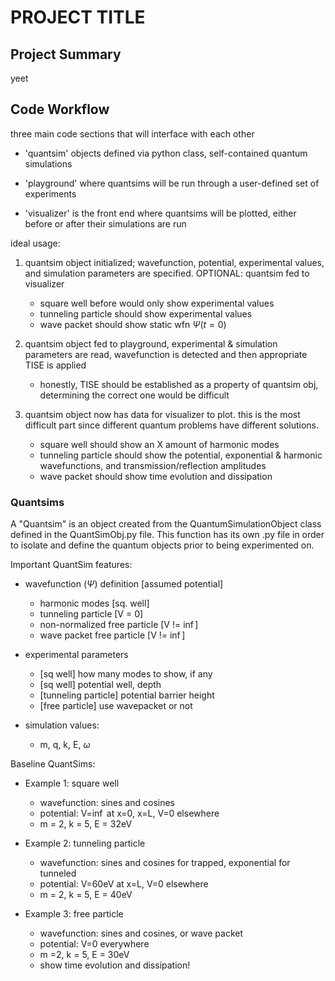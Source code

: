 # PROJECT TITLE

## Project Summary

yeet

## Code Workflow

three main code sections that will interface with each other

- 'quantsim' objects defined via python class, self-contained quantum simulations

- 'playground' where quantsims will be run through a user-defined set of experiments

- 'visualizer' is the front end where quantsims will be plotted, either before or after their simulations are run

ideal usage:

1) quantsim object initialized; wavefunction, potential, experimental values, and simulation parameters are specified. OPTIONAL: quantsim fed to visualizer 
    - square well before would only show experimental values
    - tunneling particle should show experimental values
    - wave packet should show static wfn $\Psi(t=0)$


2) quantsim object fed to playground, experimental & simulation parameters are read, wavefunction is detected and then appropriate TISE is applied
    - honestly, TISE should be established as a property of quantsim obj, determining the correct one would be difficult


3) quantsim object now has data for visualizer to plot. this is the most difficult part since different quantum problems have different solutions. 
    - square well should show an X amount of harmonic modes
    - tunneling particle should show the potential, exponential & harmonic wavefunctions, and transmission/reflection amplitudes
    - wave packet should show time evolution and dissipation


### Quantsims

A "Quantsim" is an object created from the QuantumSimulationObject class defined in the QuantSimObj.py file. This function has its own .py file in order to isolate and define the quantum objects prior to being experimented on.

Important QuantSim features:

- wavefunction $(\Psi)$ definition [assumed potential]
    - harmonic modes [sq. well]  
    - tunneling particle [V = 0]
    - non-normalized free particle [V != $\inf$]
    - wave packet free particle [V != $\inf$]


- experimental parameters
    - [sq well] how many modes to show, if any
    - [sq well] potential well, depth
    - [tunneling particle] potential barrier height
    - [free particle] use wavepacket or not
 
 
- simulation values: 
    - m, q, k, E, $\omega$


Baseline QuantSims:

- Example 1: square well
    - wavefunction: sines and cosines
    - potential: V=$\inf$ at x=0, x=L, V=0 elsewhere
    - m = 2, k = 5, E = 32eV
    
    
- Example 2: tunneling particle
    - wavefunction: sines and cosines for trapped, exponential for tunneled
    - potential: V=60eV at x=L, V=0 elsewhere
    - m = 2, k = 5, E = 40eV
    
    
- Example 3: free particle
    - wavefunction: sines and cosines, or wave packet
    - potential: V=0 everywhere
    - m =2, k = 5, E = 30eV
    - show time evolution and dissipation!